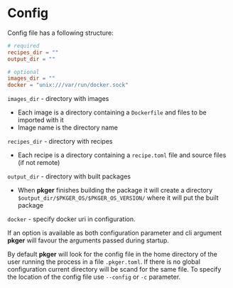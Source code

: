 # Config

Config file has a following structure:

```toml
# required
recipes_dir = ""
output_dir = ""

# optional
images_dir = ""
docker = "unix:///var/run/docker.sock"
```
`images_dir` - directory with images
  - Each image is a directory containing a `Dockerfile` and files to be imported with it
  - Image name is the directory name

`recipes_dir` - directory with recipes
  - Each recipe is a directory containing a `recipe.toml` file and source files (if not remote) 

`output_dir` - directory with built packages
  - When **pkger** finishes building the package it will create a directory `$output_dir/$PKGER_OS/$PKGER_OS_VERSION/` where it will put the built package

`docker` - specify docker uri in configuration.

If an option is available as both configuration parameter and cli argument **pkger** will favour the arguments passed during startup.


By default **pkger** will look for the config file in the home directory of the user running the process in a file `.pkger.toml`. If there is no global configuration current directory will be scand for the same file. To specify the location of the config file use `--config` or `-c` parameter.
